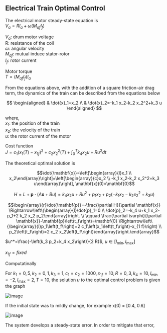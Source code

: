 ## Electrical Train Optimal Control

The electrical motor steady-state equation is  <br/>
$V_a = RI_a+\omega (M_{af}I_f)$  <br/>

$V_a$: drum motor voltage <br/>
R: resistance of the coil  <br/>
$\omega$: angular velocity  <br/>
$M_{af}$: mutual induce stator-rotor  <br/>
$I_f$: rotor current

Motor torque <br/>
$T = (M_{af}I_f)I_a$

From the equations above, with the addition of a square friction-air drag term, the dynamics of the train can be described from the equations below 

$$
\begin{aligned}
& \dot{x}_1=x_2 \\
& \dot{x}_2=-k_1 x_2-k_2 x_2^2+k_3 u
\end{aligned}
$$

where, <br/>
$x_1$: the position of the train <br/>
$x_2$: the velocity of the train <br/>
$u$: the rotor current of the motor

Cost function <br/>
$J=c_1\left(x_1(T)-x_{1 f}\right)^2+c_2 x_2^2(T)+\int_0^T k_4 x_2 u+R u^2 d t$

The theoretical optimal solution is

$$\dot{\mathbf{x}}=\left[\begin{array}{l}x_1 \\ x_2\end{array}\right]=\left[\begin{array}{c}x_2 \\ -k_1 x_2-k_2 x_2^2+k_3 u\end{array}\right], \mathbf{x}(0)=\mathbf{0}$$

 $$H=L+\mathbf{p} \cdot(A \mathbf{x}+B u)=k_4 x_2 u+R u^2+p_1 x_2+p_2\left(-k_1 x_2-k_2 x_2^2+k_3 u\right)$$

 $$\begin{array}{r}\dot{\mathbf{p}}=-\frac{\partial H}{\partial \mathbf{x}} \Rightarrow\left\{\begin{array}{l}\dot{p}_1=0 \\ \dot{p}_2=-k_4 u+k_1 x_2-p_1+2 k_2 x_2 p_2\end{array}\right. \\ \qquad \frac{\partial \varphi}{\partial \mathbf{x}}-\mathbf{p}\left(t_f\right)=\mathbf{0} \Rightarrow\left\{\begin{array}{l}p_1\left(t_f\right)=2 c_1\left(x_1\left(t_f\right)-x_{1 f}\right) \\ p_2\left(t_f\right)=2 c_2 x_2\left(t_f\right)\end{array}\right.\end{array}$$

 $u^*=\frac{-\left(k_3 p_2+k_4 x_2\right)}{2 R}$, $u \in\left[I_{\min }, I_{\max }\right]$

 $x_{1f} = fixed$

Computatinally

For $k_1=0,5, k_2=0,1, k_3=1, c_1=c_2=1000, x_{1 f}=10, R=0,3, k_4=10, I_{\min }=-2, I_{\max }=2, T=10$, the solution $u$ to the optimal control problem is given the graph

![image](https://github.com/steltze/Electrical-Train-Optimal-Control/assets/79508119/139e8b29-f3de-4306-95ab-7869ce81e844)

If the initial state was to mildly change, for example x(0) = [0.4, 0.6]

![image](https://github.com/steltze/Electrical-Train-Optimal-Control/assets/79508119/e9461fe2-cf39-4f52-8695-23046f84c511)

The system develops a steady-state error. In order to mitigate that error, 
